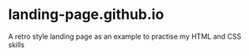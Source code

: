 # landing-page.github.io
A retro style landing page as an example to practise my HTML and CSS skills
